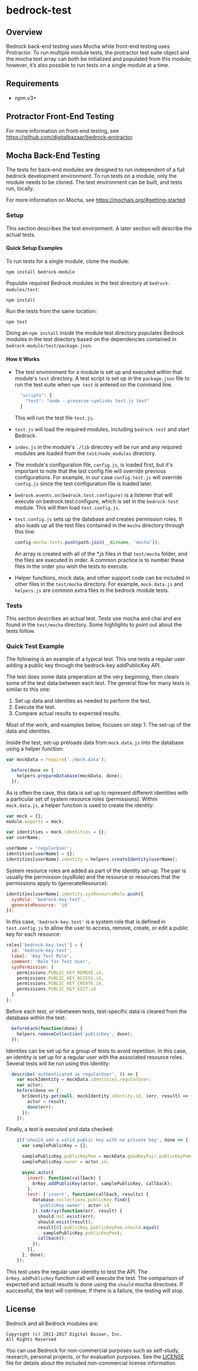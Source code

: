 # bedrock-test

## Overview

Bedrock back-end testing uses Mocha while front-end testing uses Protractor.  To run multiple module tests, the protractor test suite object and the mocha test array can both be initialized and populated from this module; however, it’s also possible to run tests on a single module at a time.

## Requirements
- npm v3+

## Protractor Front-End Testing
For more information on front-end testing, see https://github.com/digitalbazaar/bedrock-protractor.

## Mocha Back-End Testing
The tests for back-end modules are designed to run independent of a full bedrock development environment.  To run tests on a module, only the module needs to be cloned.  The test environment can be built, and tests run, locally.

For more information on Mocha, see https://mochajs.org/#getting-started

### Setup
This section describes the test environment.  A later section will describe the actual tests.

#### Quick Setup Examples
To run tests for a  single module, clone the module:
```
npm install bedrock-module
```
Populate required Bedrock modules in the test directory at `bedrock-modules/test`:
```
npm install
```
Run the tests from the same location:
```
npm test
```
Doing an `npm install` inside the module test directory populates Bedrock modules in the test directory based on the dependencies contained in `bedrock-module/test/package.json`.

#### How it Works
- The test environment for a module is set up and executed within that module's `test` directory.  A test script is set up in the `package.json` file to run the test suite when `npm test` is entered on the command line.

  ```js
    "scripts": {
      "test": "node --preserve-symlinks test.js test"
    }
  ```
  This will run the test file `test.js`.
- `test.js` will load the required modules, including `bedrock-test` and start Bedrock. 
- `index.js` in the module's `./lib` direcotry will be run and any required modules are loaded from the `test/node_modules` directory.
 - The module's configuration file, `config.js`, is loaded first, but it's important to note that the last config file will override previous configurations.  For example, in our case `config.test.js` will override `config.js` since the test configuration file is loaded later.
 - `bedrock.events.on(bedrock.test.configure)` is a listener that will execute on bedrock.test.configure, which is set in the `bedrock-test` module.  This will then load `test.config.js`.
- `test.config.js` sets up the database and creates permission roles.  It also loads up all the test files contained in the `mocha` directory through this line:

  ```js
  config.mocha.tests.push(path.join(__dirname, 'mocha'));
  ```
  An array is created with all of the \*.js files in that `test/mocha` folder, and the files are executed in order. A common practice is to number these files in the order you wish the tests to execute.
- Helper functions, mock data, and other support code can be included in other files in the `test/mocha` directory.  For example, `mock.data.js` and `helpers.js` are common extra files in the bedrock module tests.

### Tests
This section describes an actual test.  Tests use mocha and chai and are found in the `test/mocha` directory.  Some highlights to point out about the tests follow.

### Quick Test Example
The following is an example of a typical test.  This one tests a regular user adding a public key through the bedrock-key addPublicKey API.  

The test does some data preperation at the very beginning, then clears some of the test data between each test.  The general flow for many tests is similar to this one:
 1. Set up data and identites as needed to perform the test.
 2. Execute the test.
 3. Compare actual results to expected results.

Most of the work, and examples below, focuses on step 1: The set-up of the data and identites.

Inside the test, set-up preloads data from `mock.data.js` into the database using a helper function:
```js
var mockData = require('./mock.data');
```
```js
  before(done => {
    helpers.prepareDatabase(mockData, done);
  });
```
As is often the case, this data is set up to represent different identities with a particular set of system resource roles (permissions).  Within `mock.data.js`, a helper function is used to create the identity:
```js
var mock = {};
module.exports = mock;

var identities = mock.identities = {};
var userName;

userName = 'regularUser';
identities[userName] = {};
identities[userName].identity = helpers.createIdentity(userName);
```
System resource roles are added as part of the identity set-up.  The pair is usually the permission (sysRole) and the resource or resources that the permissions apply to (generateResource):
```js
identities[userName].identity.sysResourceRole.push({
  sysRole: 'bedrock-key.test',
  generateResource: 'id'
});
```
In this case, `'bedrock-key.test'` is a system role that is defined in `test.config.js` to allow the user to access, remove, create, or edit a public key for each resource: 
```js
roles['bedrock-key.test'] = {
  id: 'bedrock-key.test',
  label: 'Key Test Role',
  comment: 'Role for Test User',
  sysPermission: [
    permissions.PUBLIC_KEY_REMOVE.id,
    permissions.PUBLIC_KEY_ACCESS.id,
    permissions.PUBLIC_KEY_CREATE.id,
    permissions.PUBLIC_KEY_EDIT.id
  ]
};
```
Before each test, or inbetween tests, test-specific data is cleared from the database within the test:
```js
  beforeEach(function(done) {
    helpers.removeCollection('publicKey', done);
  });
```
Identites can be set up for a group of tests to avoid repetition.  In this case, an identity is set up for a regular user with the associated resource roles.  Several tests will be run using this identity:
```js
  describe('authenticated as regularUser', () => {
    var mockIdentity = mockData.identities.regularUser;
    var actor;
    before(done => {
      brIdentity.get(null, mockIdentity.identity.id, (err, result) => {
        actor = result;
        done(err);
      });
    });
```
Finally, a test is executed and data checked:
```js
    it('should add a valid public key with no private key', done => {
      var samplePublicKey = {};

      samplePublicKey.publicKeyPem = mockData.goodKeyPair.publicKeyPem;
      samplePublicKey.owner = actor.id;

      async.auto({
        insert: function(callback) {
          brKey.addPublicKey(actor, samplePublicKey, callback);
        },
        test: ['insert', function(callback, results) {
          database.collections.publicKey.find({
            'publicKey.owner': actor.id
          }).toArray(function(err, result) {
            should.not.exist(err);
            should.exist(result);
            result[0].publicKey.publicKeyPem.should.equal(
              samplePublicKey.publicKeyPem);
            callback();
          });
        }],
      }, done);
    });
```
This test uses the regular user identity to test the API.  The `brKey.addPublicKey` function call will execute the test.  The comparison of expected and actual results is done using the `should` mocha directives.  If successful, the test will continue; If there is a failure, the testing will stop.

## License

Bedrock and all Bedrock modules are:

    Copyright (c) 2011-2017 Digital Bazaar, Inc.
    All Rights Reserved

You can use Bedrock for non-commercial purposes such as self-study, research,
personal projects, or for evaluation purposes. See the [LICENSE][] file for
details about the included non-commercial license information.

[LICENSE]: LICENSE.md
